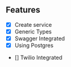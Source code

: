 ## Features

- [x] Create service
- [x] Generic Types
- [x] Swagger Integrated
- [x] Using Postgres
- [] Twilio Integrated